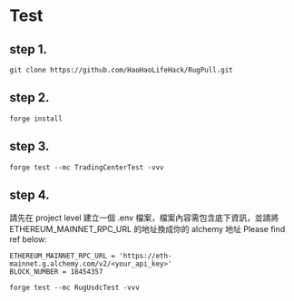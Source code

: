 # Test

## step 1.

```
git clone https://github.com/HaoHaoLifeHack/RugPull.git
```

## step 2.

```
forge install
```

## step 3.

```
forge test --mc TradingCenterTest -vvv
```

## step 4.
請先在 project level 建立一個 .env  檔案，檔案內容需包含底下資訊，並請將 ETHEREUM_MAINNET_RPC_URL 的地址換成你的 alchemy 地址
Please find ref below:
```
ETHEREUM_MAINNET_RPC_URL = 'https://eth-mainnet.g.alchemy.com/v2/<your_api_key>'
BLOCK_NUMBER = 18454357
```
```
forge test --mc RugUsdcTest -vvv
```
